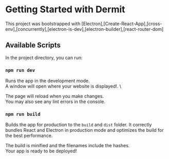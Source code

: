 # Getting Started with Dermit

This project was bootstrapped with [Electron],[Create-React-App],[cross-env],[concurrently],[electron-is-dev],[electron-builder],[react-router-dom]

## Available Scripts

In the project directory, you can run:

### `npm run dev`

Runs the app in the development mode.\
A window will open where your website is displayed!. \

The page will reload when you make changes.\
You may also see any lint errors in the console.

### `npm run build`

Builds the app for production to the `build` and `dist` folder.
It correctly bundles React and Electron in production mode and optimizes the build for the best performance.

The build is minified and the filenames include the hashes.\
Your app is ready to be deployed!



